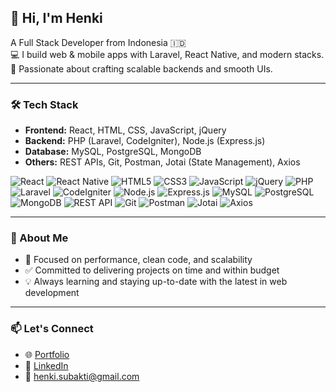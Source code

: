 ## 👋 Hi, I'm Henki
A Full Stack Developer from Indonesia 🇮🇩  
💻 I build web & mobile apps with Laravel, React Native, and modern stacks.  
🚀 Passionate about crafting scalable backends and smooth UIs.

---

### 🛠 Tech Stack

- **Frontend:** React, HTML, CSS, JavaScript, jQuery
- **Backend:** PHP (Laravel, CodeIgniter), Node.js (Express.js)
- **Database:** MySQL, PostgreSQL, MongoDB
- **Others:** REST APIs, Git, Postman, Jotai (State Management), Axios

![React](https://img.shields.io/badge/React-20232A?style=for-the-badge&logo=react&logoColor=61DAFB) ![React Native](https://img.shields.io/badge/React%20Native-20232A?style=for-the-badge&logo=react&logoColor=61DAFB) ![HTML5](https://img.shields.io/badge/HTML5-E34F26?style=for-the-badge&logo=html5&logoColor=white) ![CSS3](https://img.shields.io/badge/CSS3-1572B6?style=for-the-badge&logo=css3&logoColor=white) ![JavaScript](https://img.shields.io/badge/JavaScript-F7DF1E?style=for-the-badge&logo=javascript&logoColor=black) ![jQuery](https://img.shields.io/badge/jQuery-0769AD?style=for-the-badge&logo=jquery&logoColor=white) ![PHP](https://img.shields.io/badge/PHP-777BB4?style=for-the-badge&logo=php&logoColor=white)  ![Laravel](https://img.shields.io/badge/Laravel-E74430?style=for-the-badge&logo=laravel&logoColor=white)  ![CodeIgniter](https://img.shields.io/badge/CodeIgniter-DD4814?style=for-the-badge&logo=codeigniter&logoColor=white)  ![Node.js](https://img.shields.io/badge/Node.js-339933?style=for-the-badge&logo=nodedotjs&logoColor=white)  ![Express.js](https://img.shields.io/badge/Express.js-000000?style=for-the-badge&logo=express&logoColor=white) ![MySQL](https://img.shields.io/badge/MySQL-4479A1?style=for-the-badge&logo=mysql&logoColor=white)  ![PostgreSQL](https://img.shields.io/badge/PostgreSQL-4169E1?style=for-the-badge&logo=postgresql&logoColor=white)  ![MongoDB](https://img.shields.io/badge/MongoDB-47A248?style=for-the-badge&logo=mongodb&logoColor=white) ![REST API](https://img.shields.io/badge/REST%20API-006400?style=for-the-badge)  ![Git](https://img.shields.io/badge/Git-F05032?style=for-the-badge&logo=git&logoColor=white)  ![Postman](https://img.shields.io/badge/Postman-FF6C37?style=for-the-badge&logo=postman&logoColor=white)  ![Jotai](https://img.shields.io/badge/Jotai-000000?style=for-the-badge&logo=Jotai&logoColor=white)  ![Axios](https://img.shields.io/badge/Axios-5A29E4?style=for-the-badge)

---

### 🚀 About Me

- 🔧 Focused on performance, clean code, and scalability
- ✅ Committed to delivering projects on time and within budget
- 💡 Always learning and staying up-to-date with the latest in web development

---

### 📫 Let's Connect

- 🌐 [Portfolio](https://henkiws.github.io)
- 💼 [LinkedIn](https://www.linkedin.com/in/henki-wisnu-subakti/)
- 📧 henki.subakti@gmail.com
